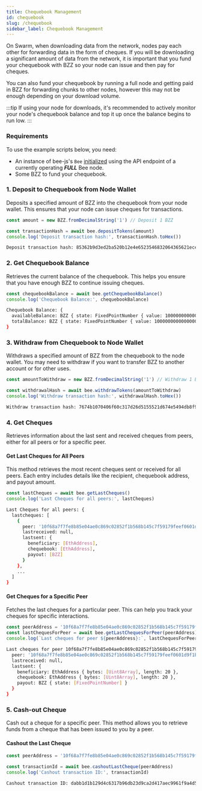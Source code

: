 ```yaml
---
title: Chequebook Management
id: chequebook
slug: /chequebook
sidebar_label: Chequebook Management
---
```


On Swarm, when downloading data from the network, nodes pay each other for forwarding data in the form of cheques. If you will be downloading a significant amount of data from the network, it is important that you fund your chequebook with BZZ so your node can issue and then pay for cheques. 

You can also fund your chequebook by running a full node and getting paid in BZZ for forwarding chunks to other nodes, however this may not be enough depending on your download volume. 

:::tip
If using your node for downloads, it's recommended to actively monitor your node's chequebook balance and top it up once the balance begins to run low.
:::

### Requirements

To use the example scripts below, you need:

- An instance of bee-js's `Bee` [initialized](/docs/getting-started/) using the API endpoint of a currently operating ***FULL*** Bee node.
- Some BZZ to fund your chequebook.

### 1. Deposit to Chequebook from Node Wallet

Deposits a specified amount of BZZ into the chequebook from your node wallet. This ensures that your node can issue cheques for transactions.

```javascript
const amount = new BZZ.fromDecimalString('1') // Deposit 1 BZZ

const transactionHash = await bee.depositTokens(amount)
console.log('Deposit transaction hash:', transactionHash.toHex())
```

```bash
Deposit transaction hash: 85362b9d3ed2ba520b12e4e6523546832064365621ece8b3881cd1dfd40365ec
```

### 2. Get Chequebook Balance

Retrieves the current balance of the chequebook. This helps you ensure that you have enough BZZ to continue issuing cheques.

```javascript
const chequebookBalance = await bee.getChequebookBalance()
console.log('Chequebook Balance:', chequebookBalance)
```

```bash
Chequebook Balance: {
  availableBalance: BZZ { state: FixedPointNumber { value: 10000000000000000n, scale: 16 } },
  totalBalance: BZZ { state: FixedPointNumber { value: 10000000000000000n, scale: 16 } }
}
```

### 3. Withdraw from Chequebook to Node Wallet

Withdraws a specified amount of BZZ from the chequebook to the node wallet. You may need to withdraw if you want to transfer BZZ to another account or for other uses.

```javascript
const amountToWithdraw = new BZZ.fromDecimalString('1') // Withdraw 1 BZZ

const withdrawalHash = await bee.withdrawTokens(amountToWithdraw)
console.log('Withdraw transaction hash:', withdrawalHash.toHex())
```

```bash
Withdraw transaction hash: 7674b1070406f60c317d26d5155521d674e5494db8f90cabbf46de0e22fc5556
```

### 4. Get Cheques

Retrieves information about the last sent and received cheques from peers, either for all peers or for a specific peer.

#### Get Last Cheques for All Peers

This method retrieves the most recent cheques sent or received for all peers. Each entry includes details like the recipient, chequebook address, and payout amount.

```javascript
const lastCheques = await bee.getLastCheques()
console.log('Last Cheques for all peers:', lastCheques)
```

```bash
Last Cheques for all peers: {
  lastcheques: [
    {
      peer: '10f68a7f7fe8b85e04ae0c869c02852f1b568b145c7f59179feef0601d9f1bf7',
      lastreceived: null,
      lastsent: {
        beneficiary: [EthAddress],
        chequebook: [EthAddress],
        payout: [BZZ]
      }
    },
    ...
  ]
}
```

#### Get Cheques for a Specific Peer

Fetches the last cheques for a particular peer. This can help you track your cheques for specific interactions.

```javascript
const peerAddress = '10f68a7f7fe8b85e04ae0c869c02852f1b568b145c7f59179feef0601d9f1bf7' 
const lastChequesForPeer = await bee.getLastChequesForPeer(peerAddress)
console.log(`Last cheques for peer ${peerAddress}:`, lastChequesForPeer)
```

```bash
Last cheques for peer 10f68a7f7fe8b85e04ae0c869c02852f1b568b145c7f59179feef0601d9f1bf7: {
  peer: '10f68a7f7fe8b85e04ae0c869c02852f1b568b145c7f59179feef0601d9f1bf7',
  lastreceived: null,
  lastsent: {
    beneficiary: EthAddress { bytes: [Uint8Array], length: 20 },
    chequebook: EthAddress { bytes: [Uint8Array], length: 20 },
    payout: BZZ { state: [FixedPointNumber] }
  }
}
```

### 5. Cash-out Cheque

Cash out a cheque for a specific peer. This method allows you to retrieve funds from a cheque that has been issued to you by a peer.

#### Cashout the Last Cheque

```javascript
const peerAddress = '10f68a7f7fe8b85e04ae0c869c02852f1b568b145c7f59179feef0601d9f1bf7' 

const transactionId = await bee.cashoutLastCheque(peerAddress)
console.log('Cashout transaction ID:', transactionId)
```

```bash
Cashout transaction ID: dabb1d1b129d4c6317b96db23d9ca2d417aec9961f9a4d52f6b24e165b525eb8
```
